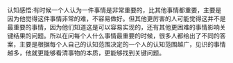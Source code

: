 认知感悟:有时候一个人认为一件事情是非常重要的，比其他事情都重要，主要是因为他觉得这件事情非常的难，不容易做好。但其他更厉害的人可能觉得这并不是最重要的事情，因为他们知道这是可以容易实现的，还有其他更困难的事情影响关键结果的问题。所以在问每个人什么事情最重要的时候，很多人都给出了不同的答案，主要是根据每个人自己的认知范围决定的一个人的认知范围越广，见识的事情越多，他就更能够看清事物的本质，更能够找到关键问题。
